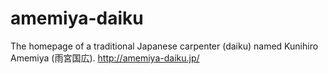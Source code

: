 amemiya-daiku
=============

The homepage of a traditional Japanese carpenter (daiku) named Kunihiro Amemiya (雨宮国広). http://amemiya-daiku.jp/
